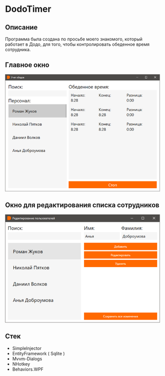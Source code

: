 # DodoTimer

## Описание

Программа была создана по просьбе моего знакомого, который работает в Додо, для того, чтобы контролировать обеденное время сотрудника.

## Главное окно 

![Скриншот](Главное_окно.png)

## Окно для редактирования списка сотрудников

![Скриншот](CRUD_окно.png)

## Стек

- SimpleInjector
- EntityFramework ( Sqlite )
- Mvvm-Dialogs
- NHotkey
- Behaviors.WPF

